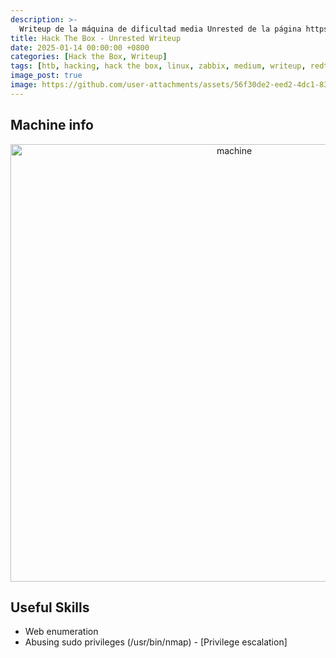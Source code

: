 ```yaml
---
description: >-
  Writeup de la máquina de dificultad media Unrested de la página https://hackthebox.eu
title: Hack The Box - Unrested Writeup
date: 2025-01-14 00:00:00 +0800
categories: [Hack the Box, Writeup]
tags: [htb, hacking, hack the box, linux, zabbix, medium, writeup, redteam, pentesting]
image_post: true
image: https://github.com/user-attachments/assets/56f30de2-eed2-4dc1-83a9-68b49acab64a
---
```


## Machine info

<div align="center"><img width="700px" alt="machine" src="https://github.com/user-attachments/assets/5354aa5c-33b9-4e4e-837c-ec8fe1af51df"></div>

## Useful Skills

* Web enumeration
* Abusing sudo privileges (/usr/bin/nmap) - [Privilege escalation]
